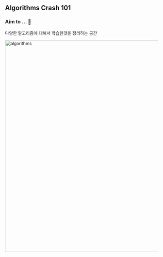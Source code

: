 ## Algorithms Crash 101

### Aim to ... 🎯

다양한 알고리즘에 대해서 학습한것을 정리하는 공간

<img width="699" alt="algorithms" src="https://user-images.githubusercontent.com/63331153/125914356-82aee78a-5836-407b-8ea9-95d179df7f97.png">
